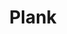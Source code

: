 ---
layout: item
title: Plank
item-id: 960
datatable: true
id: 960
name: "Plank"
members: false
lowalch: 0
highalch: 0
examine: "A plank of wood!"
monsters:
  - id: 5648
    name: "Undead Lumberjack"
    members: true
    combat_level: 30
    wiki_url: "https://oldschool.runescape.wiki/w/Undead_Lumberjack#Level_30"
    drops:
      - quantity: "1"
        rarity: 1
    image: "https://oldschool.runescape.wiki/images/1/19/Undead_Lumberjack_%282%29.png?70b8c"
  - id: 5656
    name: "Undead Lumberjack"
    members: true
    combat_level: 35
    wiki_url: "https://oldschool.runescape.wiki/w/Undead_Lumberjack#Level_35"
    drops:
      - quantity: "1"
        rarity: 1
    image: "https://oldschool.runescape.wiki/images/1/19/Undead_Lumberjack_%282%29.png?70b8c"
  - id: 5665
    name: "Undead Lumberjack"
    members: true
    combat_level: 40
    wiki_url: "https://oldschool.runescape.wiki/w/Undead_Lumberjack#Level_40"
    drops:
      - quantity: "1"
        rarity: 1
    image: "https://oldschool.runescape.wiki/images/1/19/Undead_Lumberjack_%282%29.png?70b8c"
  - id: 5673
    name: "Undead Lumberjack"
    members: true
    combat_level: 45
    wiki_url: "https://oldschool.runescape.wiki/w/Undead_Lumberjack#Level_45"
    drops:
      - quantity: "1"
        rarity: 1
    image: "https://oldschool.runescape.wiki/images/1/19/Undead_Lumberjack_%282%29.png?70b8c"
  - id: 5681
    name: "Undead Lumberjack"
    members: true
    combat_level: 50
    wiki_url: "https://oldschool.runescape.wiki/w/Undead_Lumberjack#Level_50"
    drops:
      - quantity: "1"
        rarity: 1
    image: "https://oldschool.runescape.wiki/images/1/19/Undead_Lumberjack_%282%29.png?70b8c"
  - id: 5689
    name: "Undead Lumberjack"
    members: true
    combat_level: 55
    wiki_url: "https://oldschool.runescape.wiki/w/Undead_Lumberjack#Level_55"
    drops:
      - quantity: "1"
        rarity: 1
    image: "https://oldschool.runescape.wiki/images/1/19/Undead_Lumberjack_%282%29.png?70b8c"
  - id: 5697
    name: "Undead Lumberjack"
    members: true
    combat_level: 60
    wiki_url: "https://oldschool.runescape.wiki/w/Undead_Lumberjack#Level_60"
    drops:
      - quantity: "1"
        rarity: 1
    image: "https://oldschool.runescape.wiki/images/1/19/Undead_Lumberjack_%282%29.png?70b8c"
  - id: 5705
    name: "Undead Lumberjack"
    members: true
    combat_level: 64
    wiki_url: "https://oldschool.runescape.wiki/w/Undead_Lumberjack#Level_64"
    drops:
      - quantity: "1"
        rarity: 1
    image: "https://oldschool.runescape.wiki/images/1/19/Undead_Lumberjack_%282%29.png?70b8c"
  - id: 5713
    name: "Undead Lumberjack"
    members: true
    combat_level: 70
    wiki_url: "https://oldschool.runescape.wiki/w/Undead_Lumberjack#Level_70"
    drops:
      - quantity: "1"
        rarity: 1
    image: "https://oldschool.runescape.wiki/images/1/19/Undead_Lumberjack_%282%29.png?70b8c"
---